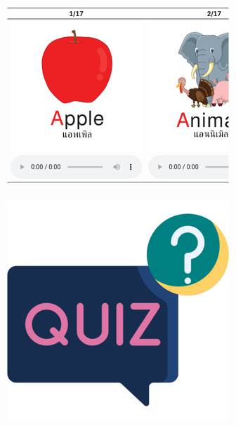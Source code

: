 <div class="carrousel">


|1/17|2/17|3/17|4/17|5/17|6/17|7/17|8/17|9/17|10/17|11/17|12/17|13/17|14/17|15/17|16/17|17/17|
| :----: | :----: | :----: | :----: | :----: | :----: | :----: | :----: | :----: | :----: | :----: | :----: | :----: | :----: | :----: | :----: | :----: |
|![](/media/img/A-B-C/apple.svg)|![](/media/img/A-B-C/animals.svg)|![](/media/img/A-B-C/ant.svg)|![](/media/img/A-B-C/ankle.svg)|![](/media/img/A-B-C/ambulance.svg)|![](/media/img/A-B-C/bird.svg)|![](/media/img/A-B-C/butterfly.svg)|![](/media/img/A-B-C/banana.svg)|![](/media/img/A-B-C/bed.svg)|![](/media/img/A-B-C/boat.svg)|![](/media/img/A-B-C/bus.svg)|![](/media/img/A-B-C/crab.svg)|![](/media/img/A-B-C/cow.svg)|![](/media/img/A-B-C/cat.svg)|![](/media/img/A-B-C/candy.svg)|![](/media/img/A-B-C/circle.svg)|![](/media/img/A-B-C/city.svg)|
|![](/media/audio/apple.mp3)|![](/media/audio/animals.mp3)|![](/media/audio/ant.mp3)|![](/media/audio/ankle.mp3)|![](/media/audio/ambulance.mp3)|![](/media/audio/bird.mp3)|![](/media/audio/butterfly.mp3)|![](/media/audio/banana.mp3)|![](/media/audio/bed.mp3)|![](/media/audio/boat.mp3)|![](/media/audio/bus.mp3)|![](/media/audio/crab.mp3)|![](/media/audio/cow.mp3)|![](/media/audio/cat.mp3)|![](/media/audio/candy.mp3)|![](/media/audio/circle.mp3)|![](/media/audio/city.mp3)|

</div>



# ![icon](/media/icons/quiz.svg) 

